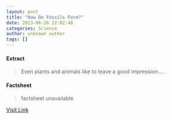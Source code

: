 ```yaml
---
layout: post
title: "How Do Fossils Form?"
date: 2013-06-26 22:02:48
categories: Science
author: unknown author
tags: []
---
```



#### Extract
>Even plants and animals like to leave a good impression....

#### Factsheet
>factsheet unavailable

[Visit Link](http://www.livescience.com/37781-how-do-fossils-form-rocks.html)


